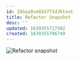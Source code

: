 ```yaml
---
id: I8Gay0smO1U7fIdJKtxvC
title: Refactor Snapshot
desc: ''
updated: 1639355727302
created: 1639355706749
---
```

![Refactor snapshot](/assets/images/2021-12-12-16-35-14.png)
